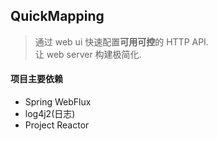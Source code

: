 ## QuickMapping
> 通过 web ui 快速配置**可用可控**的 HTTP API.  
> 让 web server 构建极简化.

#### 项目主要依赖  
- Spring WebFlux
- log4j2(日志)
- Project Reactor

